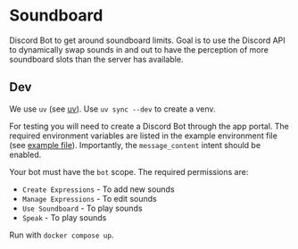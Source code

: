 # Soundboard

Discord Bot to get around soundboard limits. Goal is to use the Discord API to
dynamically swap sounds in and out to have the perception of more soundboard
slots than the server has available.

## Dev

We use `uv` (see [uv](https://docs.astral.sh/uv/)). Use `uv sync --dev` to
create a venv.

For testing you will need to create a Discord Bot through the app portal. The
required environment variables are listed in the example environment file (see
[example file](./example.env)). Importantly, the `message_content` intent
should be enabled.

Your bot must have the `bot` scope. The required permissions are:

* `Create Expressions` - To add new sounds
* `Manage Expressions` - To edit sounds
* `Use Soundboard` - To play sounds
* `Speak` - To play sounds

Run with `docker compose up`.
